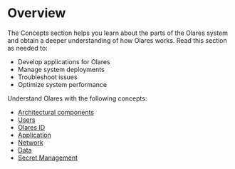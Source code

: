 # Overview

The Concepts section helps you learn about the parts of the Olares system and obtain a deeper understanding of how Olares works. Read this section as needed to:

- Develop applications for Olares
- Manage system deployments
- Troubleshoot issues
- Optimize system performance

Understand Olares with the following concepts:

- [Architectural components](./architecture)
- [Users](./account.md)
- [Olares ID](./olares-id.md)
- [Application](./application.md)
- [Network](./network.md)
- [Data](./data.md)
- [Secret Management](./secrets.md)


